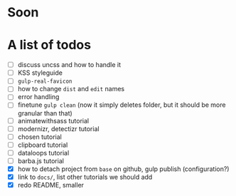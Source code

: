 # Soon

# A list of todos

- [ ] discuss uncss and how to handle it
- [ ] KSS styleguide
- [ ] `gulp-real-favicon`
- [ ] how to change `dist` and `edit` names
- [ ] error handling
- [ ] finetune `gulp clean` (now it simply deletes folder, but it should be more granular than that)
- [ ] animatewithsass tutorial
- [ ] modernizr, detectizr tutorial
- [ ] chosen tutorial
- [ ] clipboard tutorial
- [ ] dataloops tutorial
- [ ] barba.js tutorial
- [x] how to detach project from `base` on github, gulp publish (configuration?)
- [x] link to `docs/`, list other tutorials we should add
- [x] redo README, smaller